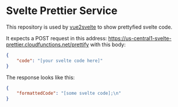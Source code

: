 # Svelte Prettier Service

This repository is used by [vue2svelte](https://github.com/trickstival/vue2svelte) to show
prettyfied svelte code.

It expects a POST request in this address: https://us-central1-svelte-prettier.cloudfunctions.net/prettify
with this body:

```json
{
    "code": "[your svelte code here]"
}
```

The response looks like this:

```json
{
    "formattedCode": "[some svelte code];\n"
}
```
